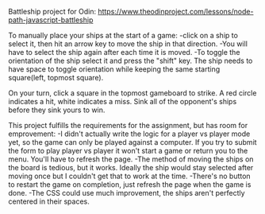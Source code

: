 Battleship project for Odin:
https://www.theodinproject.com/lessons/node-path-javascript-battleship

To manually place your ships at the start of a game: 
  -click on a ship to select it, then hit an arrow key to move the ship in that direction. 
  -You will have to select the ship again after each time it is moved. 
  -To toggle the orientation of the ship select it and press the "shift" key. The ship needs to have space to toggle orientation while keeping the same starting square(left, topmost square). 

On your turn, click a square in the topmost gameboard to strike. A red circle indicates a hit, white indicates a miss. Sink all of the opponent's ships before they sink yours to win. 

This project fulfills the requirements for the assignment, but has room for emprovement: 
  -I didn't actually write the logic for a player vs player mode yet, so the game can only be played against a computer. If you try to submit the form to play player vs player it won't start a game or return you to the menu. You'll have to refresh the page. 
  -The method of moving the ships on the board is tedious, but it works. Ideally the ship would stay selected after moving once but I couldn't get that to work at the time. 
  -There's no button to restart the game on completion, just refresh the page when the game is done. 
  -The CSS could use much improvement, the ships aren't perfectly centered in their spaces.


